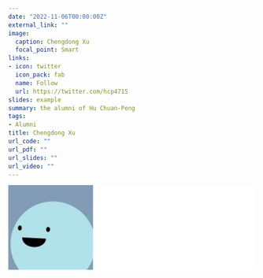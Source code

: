 ```yaml
---
date: "2022-11-06T00:00:00Z"
external_link: ""
image:
  caption: Chengdong Xu
  focal_point: Smart
links:
- icon: twitter
  icon_pack: fab
  name: Follow
  url: https://twitter.com/hcp4715
slides: example
summary: the alumni of Hu Chuan-Peng
tags:
- Alumni
title: Chengdong Xu
url_code: ""
url_pdf: ""
url_slides: ""
url_video: ""
---
```

![](images/xcd1.png)

